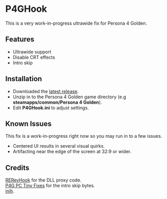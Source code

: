 # P4GHook
This is a very work-in-progress ultrawide fix for Persona 4 Golden. 

## Features
- Ultrawide support
- Disable CRT effects
- Intro skip

## Installation
- Downloaded the [latest release](https://github.com/Lyall/P4GHook/releases).
- Unzip in to the Persona 4 Golden game directory (e.g **steamapps/common/Persona 4 Golden**).
- Edit **P4GHook.ini** to adjust settings.

## Known Issues
This fix is a work-in-progress right now so you may run in to a few issues.
- Centered UI results in several visual quirks.
- Artifacting near the edge of the screen at 32:9 or wider.

## Credits
[RERevHook](https://www.nexusmods.com/residentevilrevelations/mods/26) for the DLL proxy code. </br>
[P4G PC Tiny Fixes](https://github.com/zarroboogs/p4gpc.tinyfixes) for the intro skip bytes. </br>
[inih](https://github.com/jtilly/inih).
